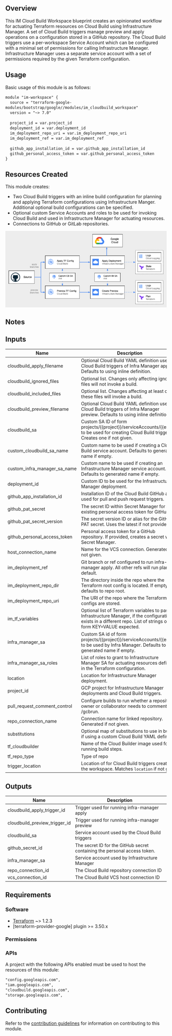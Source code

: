 ## Overview

This IM Cloud Build Workspace blueprint creates an opinionated workflow for actuating Terraform
resources on Cloud Build using Infrastructure Manager. A set of Cloud Build triggers manage
preview and apply operations on a configuration stored in a GitHub repository.
The Cloud Build triggers use a per-workspace Service Account which can be configured with a
minimal set of permissions for calling Infrastructure Manager. Infrastructure Manager uses a separate
service account with a set of permissions required by the given Terraform configuration.

## Usage

Basic usage of this module is as follows:

```hcl
module "im-workspace" {
  source = "terraform-google-modules/bootstrap/google//modules/im_cloudbuild_workspace"
  version = "~> 7.0"

  project_id = var.project_id
  deployment_id = var.deployment_id
  im_deployment_repo_uri = var.im_deployment_repo_uri
  im_deployment_ref = var.im_deployment_ref

  github_app_installation_id = var.github_app_installation_id
  github_personal_access_token = var.github_personal_access_token
}
```

## Resources Created

This module creates:
- Two Cloud Build triggers with an inline build configuration for planning and applying Terraform configurations
using Infrastructure Manger. Additional optional build configurations can be specified.
- Optional custom Service Accounts and roles to be used for invoking Cloud Build and used in Infrastructure Manager
for actuating resources.
- Connections to GitHub or GitLab repositories.

![](./assets/arch.png)

## Notes

<!-- BEGINNING OF PRE-COMMIT-TERRAFORM DOCS HOOK -->
## Inputs

| Name | Description | Type | Default | Required |
|------|-------------|------|---------|:--------:|
| cloudbuild\_apply\_filename | Optional Cloud Build YAML definition used for Cloud Build triggers of Infra Manager apply. Defaults to using inline definition. | `string` | `""` | no |
| cloudbuild\_ignored\_files | Optional list. Changes only affecting ignored files will not invoke a build. | `list(string)` | `[]` | no |
| cloudbuild\_included\_files | Optional list. Changes affecting at least one of these files will invoke a build. | `list(string)` | `[]` | no |
| cloudbuild\_preview\_filename | Optional Cloud Build YAML definition used for Cloud Build triggers of Infra Manager preview. Defaults to using inline definition. | `string` | `""` | no |
| cloudbuild\_sa | Custom SA ID of form projects/{{project}}/serviceAccounts/{{email}} to be used for creating Cloud Build triggers. Creates one if not given. | `string` | `""` | no |
| custom\_cloudbuild\_sa\_name | Custom name to be used if creating a Cloud Build service account. Defaults to generated name if empty. | `string` | `""` | no |
| custom\_infra\_manager\_sa\_name | Custom name to be used if creating an Infrastructure Manager service account. Defaults to generated name if empty. | `string` | `""` | no |
| deployment\_id | Custom ID to be used for the Infrastructure Manager deployment. | `string` | n/a | yes |
| github\_app\_installation\_id | Installation ID of the Cloud Build GitHub app used for pull and push request triggers. | `string` | `""` | no |
| github\_pat\_secret | The secret ID within Secret Manager for an existing personal access token for GitHub. | `string` | `""` | no |
| github\_pat\_secret\_version | The secret version ID or alias for the GitHub PAT secret. Uses the latest if not provided. | `string` | `""` | no |
| github\_personal\_access\_token | Personal access token for a GitHub repository. If provided, creates a secret within Secret Manager. | `string` | `""` | no |
| host\_connection\_name | Name for the VCS connection. Generated if not given. | `string` | `""` | no |
| im\_deployment\_ref | Git branch or ref configured to run infra-manager apply. All other refs will run plan by default. | `string` | n/a | yes |
| im\_deployment\_repo\_dir | The directory inside the repo where the Terraform root config is located. If empty defaults to repo root. | `string` | `""` | no |
| im\_deployment\_repo\_uri | The URI of the repo where the Terraform configs are stored. | `string` | n/a | yes |
| im\_tf\_variables | Optional list of Terraform variables to pass to Infrastructure Manager, if the configuration exists in a different repo. List of strings of form KEY=VALUE expected. | `string` | `""` | no |
| infra\_manager\_sa | Custom SA id of form projects/{{project}}/serviceAccounts/{{email}} to be used by Infra Manager. Defaults to generated name if empty. | `string` | `""` | no |
| infra\_manager\_sa\_roles | List of roles to grant to Infrastructure Manager SA for actuating resources defined in the Terraform configuration. | `list(string)` | `[]` | no |
| location | Location for Infrastructure Manager deployment. | `string` | `"us-central1"` | no |
| project\_id | GCP project for Infrastructure Manager deployments and Cloud Build triggers. | `string` | n/a | yes |
| pull\_request\_comment\_control | Configure builds to run whether a repository owner or collaborator needs to comment /gcbrun. | `string` | `"COMMENTS_ENABLED_FOR_EXTERNAL_CONTRIBUTORS_ONLY"` | no |
| repo\_connection\_name | Connection name for linked repository. Generated if not given. | `string` | `""` | no |
| substitutions | Optional map of substitutions to use in builds if using a custom Cloud Build YAML definition. | `map(string)` | `{}` | no |
| tf\_cloudbuilder | Name of the Cloud Builder image used for running build steps. | `string` | `"hashicorp/terraform:1.5.7"` | no |
| tf\_repo\_type | Type of repo | `string` | `"GITHUB"` | no |
| trigger\_location | Location of for Cloud Build triggers created in the workspace. Matches `location` if not given. | `string` | `"us-central1"` | no |

## Outputs

| Name | Description |
|------|-------------|
| cloudbuild\_apply\_trigger\_id | Trigger used for running infra-manager apply |
| cloudbuild\_preview\_trigger\_id | Trigger used for running infra-manager preview |
| cloudbuild\_sa | Service account used by the Cloud Build triggers |
| github\_secret\_id | The secret ID for the GitHub secret containing the personal access token. |
| infra\_manager\_sa | Service account used by Infrastructure Manager |
| repo\_connection\_id | The Cloud Build repository connection ID |
| vcs\_connection\_id | The Cloud Build VCS host connection ID |

<!-- END OF PRE-COMMIT-TERRAFORM DOCS HOOK -->

## Requirements

### Software

-   [Terraform](https://www.terraform.io/downloads.html) ~> 1.2.3
-   [terraform-provider-google] plugin >= 3.50.x

### Permissions

### APIs

A project with the following APIs enabled must be used to host the
resources of this module:

```hcl
"config.googleapis.com",
"iam.googleapis.com",
"cloudbuild.googleapis.com",
"storage.googleapis.com",
```

## Contributing

Refer to the [contribution guidelines](../../CONTRIBUTING.md) for
information on contributing to this module.
